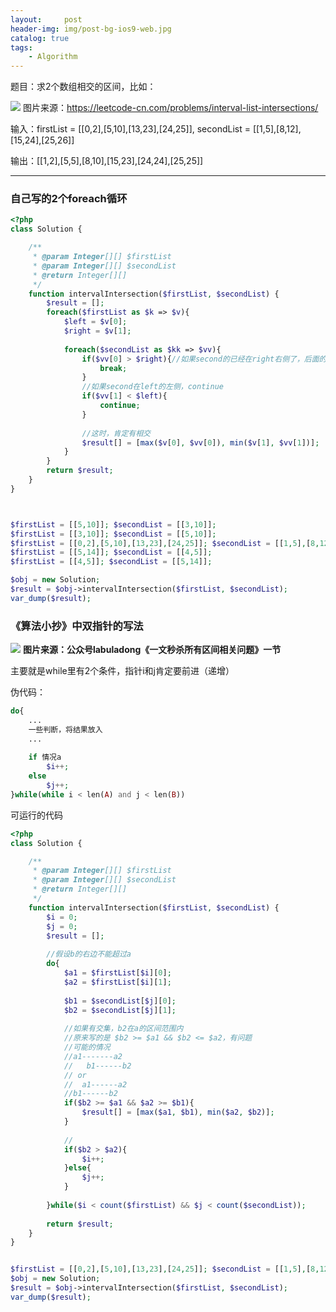 ```yaml
---
layout:     post
header-img: img/post-bg-ios9-web.jpg
catalog: true
tags:
    - Algorithm
---
```


题目：求2个数组相交的区间，比如：

![](https://tearknow.github.io/blog/img/21051101.png)
图片来源：https://leetcode-cn.com/problems/interval-list-intersections/

输入：firstList = [[0,2],[5,10],[13,23],[24,25]], secondList = [[1,5],[8,12],[15,24],[25,26]]

输出：[[1,2],[5,5],[8,10],[15,23],[24,24],[25,25]]

----



### 自己写的2个foreach循环
```php
<?php
class Solution {

    /**
     * @param Integer[][] $firstList
     * @param Integer[][] $secondList
     * @return Integer[][]
     */
    function intervalIntersection($firstList, $secondList) {
        $result = [];
        foreach($firstList as $k => $v){
            $left = $v[0];
            $right = $v[1];
            
            foreach($secondList as $kk => $vv){
                if($vv[0] > $right){//如果second的已经在right右侧了，后面的肯定是不可能了
                    break;
                }
                //如果second在left的左侧，continue
                if($vv[1] < $left){
                    continue;
                }
                
                //这时，肯定有相交
                $result[] = [max($v[0], $vv[0]), min($v[1], $vv[1])];
            }
        }
        return $result;
    }
}



$firstList = [[5,10]]; $secondList = [[3,10]];
$firstList = [[3,10]]; $secondList = [[5,10]];
$firstList = [[0,2],[5,10],[13,23],[24,25]]; $secondList = [[1,5],[8,12],[15,24],[25,26]];
$firstList = [[5,14]]; $secondList = [[4,5]];
$firstList = [[4,5]]; $secondList = [[5,14]];

$obj = new Solution;
$result = $obj->intervalIntersection($firstList, $secondList);
var_dump($result);


```


### 《算法小抄》中双指针的写法

![](https://tearknow.github.io/blog/img/shuangzhizhen.gif)
**图片来源：公众号labuladong《一文秒杀所有区间相关问题》一节**


主要就是while里有2个条件，指针i和j肯定要前进（递增）

伪代码：
```php
do{
    ...
    一些判断，将结果放入
    ...
    
    if 情况a
        $i++;
    else
        $j++;
}while(while i < len(A) and j < len(B))
```

可运行的代码
```php
<?php
class Solution {

    /**
     * @param Integer[][] $firstList
     * @param Integer[][] $secondList
     * @return Integer[][]
     */
    function intervalIntersection($firstList, $secondList) {
        $i = 0; 
        $j = 0;
        $result = [];
        
        //假设b的右边不能超过a
        do{
            $a1 = $firstList[$i][0];
            $a2 = $firstList[$i][1];
            
            $b1 = $secondList[$j][0];
            $b2 = $secondList[$j][1];
            
            //如果有交集，b2在a的区间范围内
            //原来写的是 $b2 >= $a1 && $b2 <= $a2，有问题
            //可能的情况
            //a1-------a2
            //   b1------b2
            // or
            //  a1------a2
            //b1------b2
            if($b2 >= $a1 && $a2 >= $b1){
                $result[] = [max($a1, $b1), min($a2, $b2)];
            }
            
            //
            if($b2 > $a2){
                $i++;
            }else{
                $j++;
            }
            
        }while($i < count($firstList) && $j < count($secondList));
        
        return $result;
    }
}


$firstList = [[0,2],[5,10],[13,23],[24,25]]; $secondList = [[1,5],[8,12],[15,24],[25,26]];
$obj = new Solution;
$result = $obj->intervalIntersection($firstList, $secondList);
var_dump($result);

```